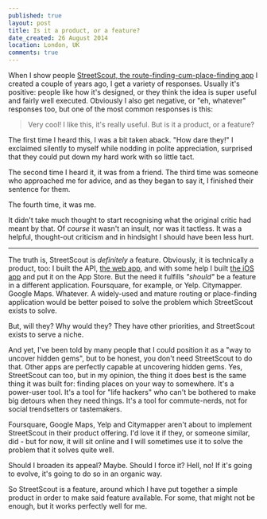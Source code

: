 ```yaml
---
published: true
layout: post
title: Is it a product, or a feature?
date_created: 26 August 2014
location: London, UK
comments: true
---
```


When I show people [StreetScout, the route-finding-cum-place-finding app](https://streetscout.io) I created a couple of years ago, I get a variety of responses. Usually it's positive: people like how it's designed, or they think the idea is super useful and fairly well executed. Obviously I also get negative, or "eh, whatever" responses too, but one of the most common responses is this:

> Very cool! I like this, it's really useful. But is it a product, or a feature?

The first time I heard this, I was a bit taken aback. "How dare they!" I exclaimed silently to myself while nodding in polite appreciation, surprised that they could put down my hard work with so little tact.

The second time I heard it, it was from a friend. The third time was someone who approached me for advice, and as they began to say it, I finished their sentence for them.

The fourth time, it was me.

It didn't take much thought to start recognising what the original critic had meant by that. Of *course* it wasn't an insult, nor was it tactless. It was a helpful, thought-out criticism and in hindsight I should have been less hurt.

---

The truth is, StreetScout is *definitely* a feature. Obviously, it is technically a product, too: I built the API, [the web app](https://streetscout.io), and with some help I built [the iOS app](http://streetscoutapp.com) and put it on the App Store. But the need it fulfills *"should"* be a feature in a different application. Foursquare, for example, or Yelp. Citymapper. Google Maps. Whatever. A widely-used and mature routing or place-finding application would be better poised to solve the problem which StreetScout exists to solve.

But, will they? Why would they? They have other priorities, and StreetScout exists to serve a niche.

And yet, I've been told by many people that I could position it as a "way to uncover hidden gems", but to be honest, you don't need StreetScout to do that. Other apps are perfectly capable at uncovering hidden gems. Yes, StreetScout can too, but in my opinion, the thing it does best is the same thing it was built for: finding places on your way to somewhere. It's a power-user tool. It's a tool for "life hackers" who can't be bothered to make big detours when they need things. It's a tool for commute-nerds, not for social trendsetters or tastemakers.

Foursquare, Google Maps, Yelp and Citymapper aren't about to implement StreetScout in their product offering. I'd love it if they, or someone similar, did - but for now, it will sit online and I will sometimes use it to solve the problem that it solves quite well.

Should I broaden its appeal? Maybe. Should I force it? Hell, no! If it's going to evolve, it's going to do so in an organic way.

So StreetScout is a feature, around which I have put together a simple product in order to make said feature available. For some, that might not be enough, but it works perfectly well for me.
